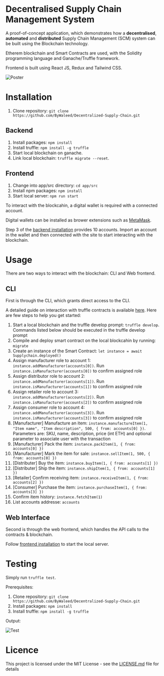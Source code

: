 # Decentralised Supply Chain Management System

A proof-of-concept application, which demonstrates how a **decentralised**, **automated** and **distributed** Supply Chain Management (SCM) system can be built using the Blockchain technology.

Etherem blockchain and Smart Contracts are used, with the Solidity programming language and Ganache/Truffle framework.

Frontend is built using React JS, Redux and Tailwind CSS.

![Poster](./docs/poster.jpg)

# Installation
1. Clone repository: ```git clone https://github.com/ByWaleed/Decentralized-Supply-Chain.git```

## Backend
1. Install packages: ```npm install```
2. Install truffle: ```npm install -g truffle```
3. Start local blockchain on ganache. 
4. Link local blockchain: ```truffle migrate --reset```. 

## Frontend
1. Change into app/src directory: ```cd app/src```
2. Install npm packages: ```npm install```
3. Start local server: ```npm run start```

To interact with the blockcahin, a digital wallet is required with a connected account.

Digital wallets can be installed as brower extensions such as [MetaMask](https://chrome.google.com/webstore/detail/metamask/nkbihfbeogaeaoehlefnkodbefgpgknn).

Step 3 of the [backend installation](#backend) provides 10 accounts. Import an account in the wallet and then connected with the site to start interacting with the blockchain.


# Usage

There are two ways to interact with the blockchain: CLI and Web frontend.

## CLI

First is through the CLI, which grants direct access to the CLI.

A detailed guide on interaction with truffle contracts is available [here](https://trufflesuite.com/docs/truffle/getting-started/interacting-with-your-contracts/#introducing-abstractions). Here are few steps to help you get started:

1. Start a local blockchain and the truffle develop prompt: ```truffle develop```. Commands listed below should be executed in the truffle develop prompt
2. Compile and deploy smart contract on the local blockcahin by running: ```migrate```
3. Create an instance of the Smart Contract: ```let instance = await Supplychain.deployed()```
4. Assign manufacturer role to account 1: ```instance.addManufacturer(accounts[0])```. Run ```instance.isManufacturer(accounts[0])``` to confirm assigned role
5. Assign distributor role to account 2: ```instance.addManufacturer(accounts[1])```. Run ```instance.isManufacturer(accounts[1])``` to confirm assigned role
6. Assign retailer role to account 3: ```instance.addManufacturer(accounts[2])```. Run ```instance.isManufacturer(accounts[2])``` to confirm assigned role
7. Assign consumer role to account 4: ```instance.addManufacturer(accounts[3])```. Run ```instance.isManufacturer(accounts[3])``` to confirm assigned role
8. [Manufacturer] Manufacture an item: ```instance.manufactureItem(1, "Item name", "Item description", 500, { from: accounts[0] })```. Parameters are: SKU, name, description, price (int ETH) and optional parameter to associate user with the transaction
9. [Manufacturer] Pack the item: ```instance.packItem(1, { from: accounts[0] })```
10. [Manufacturer] Mark the item for sale: ```instance.sellItem(1, 500, { from: accounts[0] })```
11. [Distributer] Buy the item: ```instance.buyItem(1, { from: accounts[1] })```
12. [Distributer] Ship the item: ```instance.shipItem(1, { from: accounts[1] })```
13. [Retailer] Confirm receiving item: ```instance.receiveItem(1, { from: accounts[2] })```
14. [Consumer] Purchase the item: ```instance.purchaseItem(1, { from: accounts[3] })```
15. Confirm item history: ```instance.fetchItem(1)```
16. List accounts addresse: ```accounts```

## Web Interface

Second is through the web frontend, which handles the API calls to the contracts & blockchain.

Follow [frontend installation](#frontend) to start the local server.

# Testing

Simply run ```truffle test```.

Prerequisites:
1. Clone repository: ```git clone https://github.com/ByWaleed/Decentralized-Supply-Chain.git```
2. Install packages: ```npm install```
3. Install truffle: ```npm install -g truffle```

Output:

![Test](./docs/tests.png)

# Licence

This project is licensed under the MIT License - see the [LICENSE.md](./LICENSE.md) file for details
